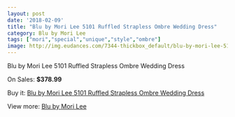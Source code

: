 ```yaml
---
layout: post
date: '2018-02-09'
title: "Blu by Mori Lee 5101 Ruffled Strapless Ombre Wedding Dress"
category: Blu by Mori Lee
tags: ["mori","special","unique","style","ombre"]
image: http://img.eudances.com/7344-thickbox_default/blu-by-mori-lee-5101-ruffled-strapless-ombre-wedding-dress.jpg
---
```

Blu by Mori Lee 5101 Ruffled Strapless Ombre Wedding Dress

On Sales: **$378.99**
<a href="https://www.eudances.com/en/blu-by-mori-lee/2637-blu-by-mori-lee-5101-ruffled-strapless-ombre-wedding-dress.html"><amp-img layout="responsive" width="600" height="600" src="//img.eudances.com/7344-thickbox_default/blu-by-mori-lee-5101-ruffled-strapless-ombre-wedding-dress.jpg" alt="Blu by Mori Lee 5101 Ruffled Strapless Ombre Wedding Dress 0" /></a>
<a href="https://www.eudances.com/en/blu-by-mori-lee/2637-blu-by-mori-lee-5101-ruffled-strapless-ombre-wedding-dress.html"><amp-img layout="responsive" width="600" height="600" src="//img.eudances.com/7348-thickbox_default/blu-by-mori-lee-5101-ruffled-strapless-ombre-wedding-dress.jpg" alt="Blu by Mori Lee 5101 Ruffled Strapless Ombre Wedding Dress 1" /></a>
<a href="https://www.eudances.com/en/blu-by-mori-lee/2637-blu-by-mori-lee-5101-ruffled-strapless-ombre-wedding-dress.html"><amp-img layout="responsive" width="600" height="600" src="//img.eudances.com/7347-thickbox_default/blu-by-mori-lee-5101-ruffled-strapless-ombre-wedding-dress.jpg" alt="Blu by Mori Lee 5101 Ruffled Strapless Ombre Wedding Dress 2" /></a>
<a href="https://www.eudances.com/en/blu-by-mori-lee/2637-blu-by-mori-lee-5101-ruffled-strapless-ombre-wedding-dress.html"><amp-img layout="responsive" width="600" height="600" src="//img.eudances.com/7346-thickbox_default/blu-by-mori-lee-5101-ruffled-strapless-ombre-wedding-dress.jpg" alt="Blu by Mori Lee 5101 Ruffled Strapless Ombre Wedding Dress 3" /></a>
<a href="https://www.eudances.com/en/blu-by-mori-lee/2637-blu-by-mori-lee-5101-ruffled-strapless-ombre-wedding-dress.html"><amp-img layout="responsive" width="600" height="600" src="//img.eudances.com/7345-thickbox_default/blu-by-mori-lee-5101-ruffled-strapless-ombre-wedding-dress.jpg" alt="Blu by Mori Lee 5101 Ruffled Strapless Ombre Wedding Dress 4" /></a>

Buy it: [Blu by Mori Lee 5101 Ruffled Strapless Ombre Wedding Dress](https://www.eudances.com/en/blu-by-mori-lee/2637-blu-by-mori-lee-5101-ruffled-strapless-ombre-wedding-dress.html "Blu by Mori Lee 5101 Ruffled Strapless Ombre Wedding Dress")

View more: [Blu by Mori Lee](https://www.eudances.com/en/39-blu-by-mori-lee "Blu by Mori Lee")